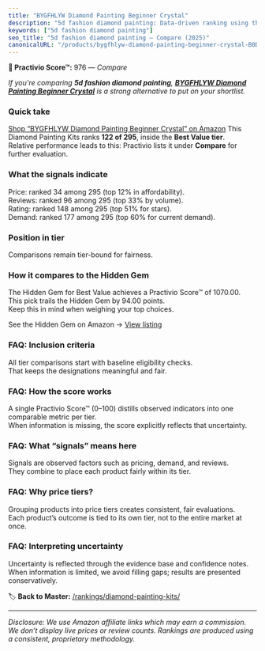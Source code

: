 ```yaml
---
title: "BYGFHLYW Diamond Painting Beginner Crystal"
description: "5d fashion diamond painting: Data-driven ranking using the Practivio Score™. Positioned by quality, value, demand, findability, momentum."
keywords: ["5d fashion diamond painting"]
seo_title: "5d fashion diamond painting — Compare (2025)"
canonicalURL: "/products/bygfhlyw-diamond-painting-beginner-crystal-B0DNJKB6WN/"
---
```


**🛒 Practivio Score™:** 976 — _Compare_


*If you're comparing **5d fashion diamond painting**, **[BYGFHLYW Diamond Painting Beginner Crystal](https://www.amazon.com/dp/B0DNJKB6WN?tag=practivio-20)** is a strong alternative to put on your shortlist.*
### Quick take
[Shop “BYGFHLYW Diamond Painting Beginner Crystal” on Amazon](https://www.amazon.com/dp/B0DNJKB6WN?tag=practivio-20)
This Diamond Painting Kits ranks **122 of 295**, inside the **Best Value tier**.  
Relative performance leads to this: Practivio lists it under **Compare** for further evaluation.

### What the signals indicate
Price: ranked 34 among 295 (top 12% in affordability).  
Reviews: ranked 96 among 295 (top 33% by volume).  
Rating: ranked 148 among 295 (top 51% for stars).  
Demand: ranked 177 among 295 (top 60% for current demand).

### Position in tier
Comparisons remain tier-bound for fairness.

### How it compares to the Hidden Gem
The Hidden Gem for Best Value achieves a Practivio Score™ of 1070.00.  
This pick trails the Hidden Gem by 94.00 points.  
Keep this in mind when weighing your top choices.  

See the Hidden Gem on Amazon → [View listing](https://www.amazon.com/dp/B09FF26874?tag=practivio-20)

### FAQ: Inclusion criteria
All tier comparisons start with baseline eligibility checks.  
That keeps the designations meaningful and fair.

### FAQ: How the score works
A single Practivio Score™ (0–100) distills observed indicators into one comparable metric per tier.  
When information is missing, the score explicitly reflects that uncertainty.

### FAQ: What “signals” means here
Signals are observed factors such as pricing, demand, and reviews.  
They combine to place each product fairly within its tier.

### FAQ: Why price tiers?
Grouping products into price tiers creates consistent, fair evaluations.  
Each product’s outcome is tied to its own tier, not to the entire market at once.

### FAQ: Interpreting uncertainty
Uncertainty is reflected through the evidence base and confidence notes.  
When information is limited, we avoid filling gaps; results are presented conservatively.

<!-- Missing template for Compare/CompareWithinPriceClass -->


🏷️ **Back to Master:** [/rankings/diamond-painting-kits/](/rankings/diamond-painting-kits/)

---
_Disclosure: We use Amazon affiliate links which may earn a commission. We don’t display live prices or review counts. Rankings are produced using a consistent, proprietary methodology._
